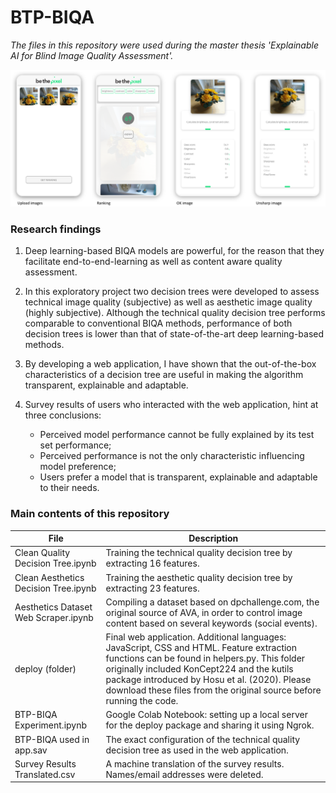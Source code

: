 # BTP-BIQA

*The files in this repository were used during the master thesis 'Explainable AI for Blind Image Quality Assessment'.* 

![Alt Text](https://github.com/teunisvdh/BTP-BIQA/blob/master/doc/Application%20Thesis%20Images%20Flower.png)

### Research findings

1.	Deep learning-based BIQA models are powerful, for the reason that they facilitate end-to-end-learning as well as content aware quality assessment. 

2.	In this exploratory project two decision trees were developed to assess technical image quality (subjective) as well as aesthetic image quality (highly subjective). Although the technical quality decision tree performs comparable to conventional BIQA methods, performance of both decision trees is lower than that of state-of-the-art deep learning-based methods. 

3.	By developing a web application, I have shown that the out-of-the-box characteristics of a decision tree are useful in making the algorithm transparent, explainable and adaptable.

4.	Survey results of users who interacted with the web application, hint at three conclusions:
    *	Perceived model performance cannot be fully explained by its test set performance; 
    *	Perceived performance is not the only characteristic influencing model preference;
    *	Users prefer a model that is transparent, explainable and adaptable to their needs.

### Main contents of this repository 
| File | Description |
| --- | --- |
| Clean Quality Decision Tree.ipynb | Training the technical quality decision tree by extracting 16 features. | 
| Clean Aesthetics Decision Tree.ipynb | Training the aesthetic quality decision tree by extracting 23 features. |
| Aesthetics Dataset Web Scraper.ipynb | Compiling a dataset based on dpchallenge.com, the original source of AVA, in order to control image content based on several keywords (social events). |
| deploy (folder) | Final web application. Additional languages: JavaScript, CSS and HTML. Feature extraction functions can be found in helpers.py. This folder originally included KonCept224 and the kutils package introduced by Hosu et al. (2020). Please download these files from the original source before running the code. |
| BTP-BIQA Experiment.ipynb | Google Colab Notebook: setting up a local server for the deploy package and sharing it using Ngrok. |
| BTP-BIQA used in app.sav | The exact configuration of the technical quality decision tree as used in the web application. |
| Survey Results Translated.csv | A machine translation of the survey results. Names/email addresses were deleted. |
